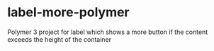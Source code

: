 # label-more-polymer
Polymer 3 project for label which shows a more button if the content exceeds the height of the container
